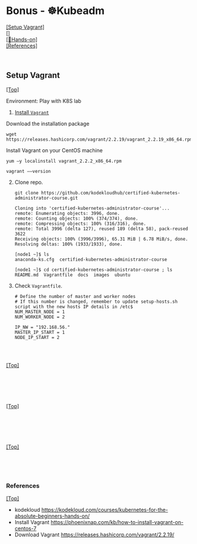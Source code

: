 # <span id='top'>Bonus - ☸️Kubeadm</span>

[[Setup Vagrant]](#vagrant)  
[[]](#)  
[[🤲Hands-on]](#)  
[[References]](#ref)

<br>

## <span id='vagrant'>Setup Vagrant</span>

[[Top]](#top)

Environment: Play with K8S lab

1.  [Install `Vagrant`](https://phoenixnap.com/kb/how-to-install-vagrant-on-centos-7)

Download the installation package

    wget https://releases.hashicorp.com/vagrant/2.2.19/vagrant_2.2.19_x86_64.rpm

Install Vagrant on your CentOS machine

    yum –y localinstall vagrant_2.2.2_x86_64.rpm

    vagrant ––version

2.  Clone repo.

        git clone https://github.com/kodekloudhub/certified-kubernetes-administrator-course.git

        Cloning into 'certified-kubernetes-administrator-course'...
        remote: Enumerating objects: 3996, done.
        remote: Counting objects: 100% (374/374), done.
        remote: Compressing objects: 100% (316/316), done.
        remote: Total 3996 (delta 127), reused 189 (delta 58), pack-reused 3622
        Receiving objects: 100% (3996/3996), 65.31 MiB | 6.78 MiB/s, done.
        Resolving deltas: 100% (1933/1933), done.

        [node1 ~]$ ls
        anaconda-ks.cfg  certified-kubernetes-administrator-course

        [node1 ~]$ cd certified-kubernetes-administrator-course ; ls
        README.md  Vagrantfile  docs  images  ubuntu

3.  Check `Vagrantfile`.

        # Define the number of master and worker nodes
        # If this number is changed, remember to update setup-hosts.sh script with the new hosts IP details in /etc$
        NUM_MASTER_NODE = 1
        NUM_WORKER_NODE = 2

        IP_NW = "192.168.56."
        MASTER_IP_START = 1
        NODE_IP_START = 2

<br>

## <span id=''></span>

[[Top]](#top)

<br>

<br>
<br>

## <span id=''></span>

[[Top]](#top)

<br>

<br>
<br>

## <span id=''></span>

[[Top]](#top)

<br>

<br>
<br>

### <span id='ref'>References</span>

[[Top]](#top)

- kodekloud https://kodekloud.com/courses/kubernetes-for-the-absolute-beginners-hands-on/
- Install Vagrant https://phoenixnap.com/kb/how-to-install-vagrant-on-centos-7
- Download Vagrant https://releases.hashicorp.com/vagrant/2.2.19/
